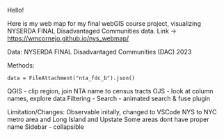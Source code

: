 Hello!

Here is my web map for my final webGIS course project, visualizing NYSERDA FINAL Disadvantaged Communities data.
Link ->  https://wmcornejo.github.io/nys_webmap/

Data:
NYSERDA FINAL Disadvantaged Communities (DAC) 2023

Methods:

```{ojs}
data = FileAttachment("nta_fdc_b").json()
```
QGIS - clip region, join NTA name to census tracts
OJS - look at column names, explore data
Filtering - 
Search - animated search & fuse plugin

Limitation/Changes:
Observable initally, changed to VSCode
NYS to NYC metro area and Long Island and Upstate
Some areas dont have proper name
Sidebar - collapsible
